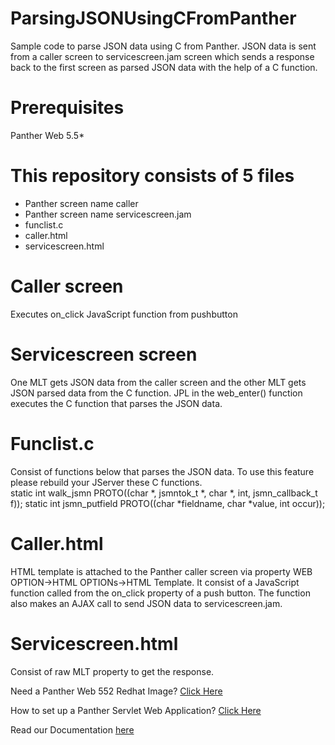 # ParsingJSONUsingCFromPanther
Sample code to parse JSON data using C from Panther. JSON data is sent from a caller screen to servicescreen.jam screen which sends a response back to the first screen as parsed JSON data with the help of a C function.  

# Prerequisites
Panther Web 5.5*

# This repository consists of 5 files
* Panther screen name caller
* Panther screen name servicescreen.jam
* funclist.c
* caller.html
* servicescreen.html


# Caller screen
 Executes on_click  JavaScript function   from pushbutton

# Servicescreen screen
 One MLT gets JSON data from the caller screen and the other MLT gets JSON parsed data from the C function. JPL in the web_enter() function executes the C function that parses the JSON data.

# Funclist.c
Consist of functions below that  parses the JSON data. To use this feature please rebuild your JServer  these  C functions.    
static	int	walk_jsmn	PROTO((char *, jsmntok_t *, char *, int, jsmn_callback_t f));
static	int	jsmn_putfield	PROTO((char *fieldname, char *value, int occur));

# Caller.html
HTML template is attached to the Panther caller screen via property WEB OPTION->HTML OPTIONs->HTML Template. It consist of a JavaScript function called from the on_click property of a push button. The function also makes an AJAX call to send JSON data to servicescreen.jam. 

# Servicescreen.html
Consist of raw MLT property to get the response.

Need a Panther Web 552 Redhat Image? [Click Here](https://hub.docker.com/r/prolificspanther/pantherweb "Named link title") 

How to set up a Panther Servlet Web Application? [Click Here](https://github.com/ProlificsPanther/PantherWeb/releases "Named link title")

Read our Documentation [here](https://docs.prolifics.com)
